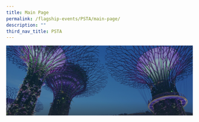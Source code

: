 ```yaml
---
title: Main Page
permalink: /flagship-events/PSTA/main-page/
description: ""
third_nav_title: PSTA
---
```

![](/images/hero-banner.png)